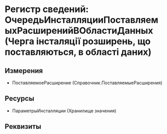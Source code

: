 ﻿# Регистр сведений: ОчередьИнсталляцииПоставляемыхРасширенийВОбластиДанных (Черга інсталяції розширень, що поставляються, в області даних)

## Измерения

- ПоставляемоеРасширение (Справочник.ПоставляемыеРасширения)

## Ресурсы

- ПараметрыИнсталляции (Хранилище значения)

## Реквизиты


